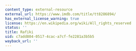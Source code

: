 ```yaml
---
content_type: external-resource
external_url: https://www.imdb.com/title/tt8286894/
has_external_license_warning: true
license: https://en.wikipedia.org/wiki/All_rights_reserved
status: ''
title: Rafiki
uid: c7add804-0517-4cac-a7cf-fe2281a3b5b5
wayback_url: ''
---
```

